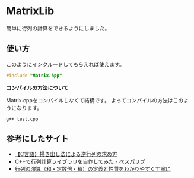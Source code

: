 # MatrixLib
簡単に行列の計算をできるようにしました。

## 使い方
このようにインクルードしてもらえれば使えます。
```cpp
#include "Matrix.hpp"
```

**コンパイルの方法について**

Matrix.cppをコンパイルしなくて結構です。
よってコンパイルの方法はこのようになります。
```
g++ test.cpp
```

## 参考にしたサイト
- [【C言語】掃き出し法による逆行列の求め方](https://daeudaeu.com/c-mat-inverse/)
- [C++で行列計算ライブラリを自作してみた - ベスパリブ](https://takeg.hatenadiary.jp/entry/2021/02/15/004358)
- [行列の演算（和・定数倍・積）の定義と性質をわかりやすく丁寧に](https://mathlandscape.com/matrix-cal/)
